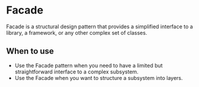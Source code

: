 # Facade

Facade is a structural design pattern that provides a simplified interface to a library, a framework, or any other complex set of classes.

## When to use

- Use the Facade pattern when you need to have a limited but straightforward interface to a complex subsystem.
- Use the Facade when you want to structure a subsystem into layers.
